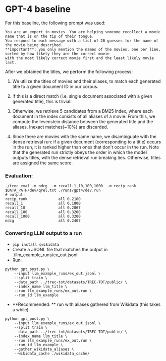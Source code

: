 # GPT-4 baseline

For this baseline, the following prompt was used:

```
You are an expert in movies. You are helping someone recollect a movie name that is on the tip of their tongue.
You respond to each message with a list of 20 guesses for the name of the movie being described.
**important**: you only mention the names of the movies, one per line, sorted by how likely they are the correct movie 
with the most likely correct movie first and the least likely movie last.
```

After we obtained the titles, we perform the following process: 
1. We utilize the titles of movies and their aliases, to match each generated title to a given document ID in our corpus.

2. If this is a direct match (i.e. single document associated with a given generated title), this is trivial.
 
3. Otherwise, we retrieve 5 candidates from a BM25 index, where each document in the index consists of all aliases of a movie.
 From this, we compute the levenstein distance between the generated title and the aliases. Inexact matches(~10%) are discarded. 

4. Since there are movies with the same name, we disambiguate with the dense retrieval run: if a given document (corresponding 
to a title) occurs in the run, it is ranked higher than ones that don't occur in the run.   Note that the generated run 
strictly obeys the order in which the model outputs titles, with the dense retrieval run breaking ties. Otherwise, titles
are assigned the same score.   
  
 


### Evaluation:
```
./trec_eval -m ndcg  -m recall.1,10,100,1000  -m recip_rank $DATA_PATH/dev/qrel.txt ./runs/gpt4/dev.run
# output:
recip_rank            	all	0.2180
recall_1              	all	0.1800
recall_10             	all	0.2867
recall_100            	all	0.3200
recall_1000           	all	0.3200
ndcg                  	all	0.2407
```


### Converting LLM output to a run

- ```pip install qwikidata```
- Create a JSONL file that matches the output in ./llm_example_runs/ex_out.jsonl
- Run: 
```
python gpt_post.py \
    --input llm_example_runs/ex_out.jsonl \
    --split train \
    --data_path ../trec-tot/datasets/TREC-TOT/public/ \
    --index_name llm_title \
    --run llm_example_runs/ex_out.run \  
    --run_id llm_example 
```
- **Recommended: ** run with aliases gathered from Wikidata (this takes a while)
```
python gpt_post.py \
    --input llm_example_runs/ex_out.jsonl \
    --split train \
    --data_path ../trec-tot/datasets/TREC-TOT/public/ \
    --index_name llm_title \
    --run llm_example_runs/ex_out.run \  
    --run_id llm_example \ 
    --gather_wikidata_aliases \
    --wikidata_cache ./wikidata_cache/ 
```